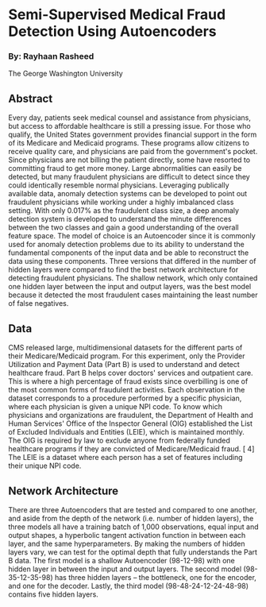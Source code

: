 # Semi-Supervised Medical Fraud Detection Using Autoencoders
### By: Rayhaan Rasheed
  The George Washington University
  
## Abstract
<break>
Every day, patients seek medical counsel and assistance from physicians, but access to affordable healthcare is still a pressing issue. For those who qualify, the United States government provides financial support in the form of its Medicare and Medicaid programs. These programs allow citizens to receive quality care, and physicians are paid from the government's pocket. Since physicians are not billing the patient directly, some have resorted to committing fraud to get more money. Large abnormalities can easily be detected, but many fraudulent physicians are difficult to detect since they could identically resemble normal physicians. Leveraging publically available data, anomaly detection systems can be developed to point out fraudulent physicians while working under a highly imbalanced class setting. With only 0.017% as the fraudulent class size, a deep anomaly detection system is developed to understand the minute differences between the two classes and gain a good understanding of the overall feature space. The model of choice is an Autoencoder since it is commonly used for anomaly detection problems due to its ability to understand the fundamental components of the input data and be able to reconstruct the data using these components. Three versions that differed in the number of hidden layers were compared to find the best network architecture for detecting fraudulent physicians. The shallow network, which only contained one hidden layer between the input and output layers, was the best model because it detected the most fraudulent cases maintaining the least number of false negatives.

## Data
<break>
CMS released large, multidimensional datasets for the different parts of their Medicare/Medicaid program. For this experiment, only the Provider Utilization and Payment Data (Part B) is used to understand and detect healthcare fraud. Part B helps cover doctors' services and outpatient care. This is where a high percentage of fraud exists since overbilling is one of the most common forms of fraudulent activities. Each observation in the dataset corresponds to a procedure performed by a specific physician, where each physician is given a unique NPI code.
To know which physicians and organizations are fraudulent, the Department of Health and Human Services' Office of the Inspector General (OIG) established the List of Excluded Individuals and Entities (LEIE), which is maintained monthly. The OIG is required by law to exclude anyone from federally funded healthcare programs if they are convicted of Medicare/Medicaid fraud. [​ 4]​ The LEIE is a dataset where each person has a set of features including their unique NPI code.

## Network Architecture
<break>
There are three Autoencoders that are tested and compared to one another, and aside from the depth of the network (i.e. number of hidden layers), the three models all have a training batch of 1,000 observations, equal input and output shapes, a hyperbolic tangent activation function in between each layer, and the same hyperparameters. By making the numbers of hidden layers vary, we can test for the optimal depth that fully understands the Part B data. The first model is a shallow Autoencoder (98-12-98) with one hidden layer in between the input and output layers. The second model (98-35-12-35-98) has three hidden layers – the bottleneck, one for the encoder, and one for the decoder. Lastly, the third model (98-48-24-12-24-48-98) contains five hidden layers.
